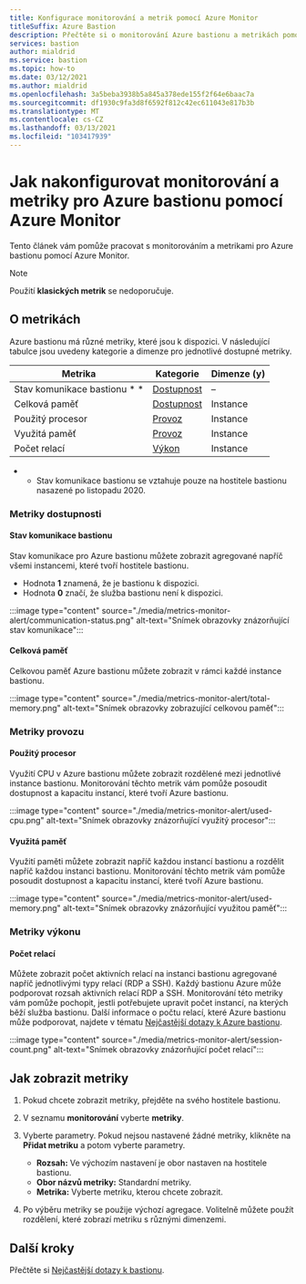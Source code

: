 ```yaml
---
title: Konfigurace monitorování a metrik pomocí Azure Monitor
titleSuffix: Azure Bastion
description: Přečtěte si o monitorování Azure bastionu a metrikách pomocí Azure Monitor, řešení pro metriky, výstrahy a diagnostické protokoly v Azure.
services: bastion
author: mialdrid
ms.service: bastion
ms.topic: how-to
ms.date: 03/12/2021
ms.author: mialdrid
ms.openlocfilehash: 3a5beba3938b5a845a378ede155f2f64e6baac7a
ms.sourcegitcommit: df1930c9fa3d8f6592f812c42ec611043e817b3b
ms.translationtype: MT
ms.contentlocale: cs-CZ
ms.lasthandoff: 03/13/2021
ms.locfileid: "103417939"
---
```

# <a name="how-to-configure-monitoring-and-metrics-for-azure-bastion-using-azure-monitor"></a>Jak nakonfigurovat monitorování a metriky pro Azure bastionu pomocí Azure Monitor

Tento článek vám pomůže pracovat s monitorováním a metrikami pro Azure bastionu pomocí Azure Monitor.

>[!NOTE]
>Použití **klasických metrik** se nedoporučuje.
>

## <a name="about-metrics"></a>O metrikách

Azure bastionu má různé metriky, které jsou k dispozici. V následující tabulce jsou uvedeny kategorie a dimenze pro jednotlivé dostupné metriky.

|**Metrika**|**Kategorie**|**Dimenze (y)**|
| --- | --- | --- |
|Stav komunikace bastionu * *|[Dostupnost](#availability)|–|
|Celková paměť|[Dostupnost](#availability)|Instance|
|Použitý procesor|[Provoz](#traffic)|Instance
|Využitá paměť|[Provoz](#traffic)|Instance
|Počet relací|[Výkon](#performance)|Instance|

* * Stav komunikace bastionu se vztahuje pouze na hostitele bastionu nasazené po listopadu 2020.

### <a name="availability-metrics"></a><a name="availability"></a>Metriky dostupnosti

#### <a name="bastion-communication-status"></a><a name="communication-status"></a>Stav komunikace bastionu

Stav komunikace pro Azure bastionu můžete zobrazit agregované napříč všemi instancemi, které tvoří hostitele bastionu.

* Hodnota **1** znamená, že je bastionu k dispozici.
* Hodnota **0** značí, že služba bastionu není k dispozici.

:::image type="content" source="./media/metrics-monitor-alert/communication-status.png" alt-text="Snímek obrazovky znázorňující stav komunikace":::

#### <a name="total-memory"></a><a name="total-memory"></a>Celková paměť

Celkovou paměť Azure bastionu můžete zobrazit v rámci každé instance bastionu.

:::image type="content" source="./media/metrics-monitor-alert/total-memory.png" alt-text="Snímek obrazovky zobrazující celkovou paměť":::

### <a name="traffic-metrics"></a><a name="traffic"></a>Metriky provozu

#### <a name="used-cpu"></a><a name="used-cpu"></a>Použitý procesor

Využití CPU v Azure bastionu můžete zobrazit rozdělené mezi jednotlivé instance bastionu. Monitorování těchto metrik vám pomůže posoudit dostupnost a kapacitu instancí, které tvoří Azure bastionu.

:::image type="content" source="./media/metrics-monitor-alert/used-cpu.png" alt-text="Snímek obrazovky znázorňující využitý procesor":::

#### <a name="used-memory"></a><a name="used-memory"></a>Využitá paměť

Využití paměti můžete zobrazit napříč každou instancí bastionu a rozdělit napříč každou instanci bastionu. Monitorování těchto metrik vám pomůže posoudit dostupnost a kapacitu instancí, které tvoří Azure bastionu.

:::image type="content" source="./media/metrics-monitor-alert/used-memory.png" alt-text="Snímek obrazovky znázorňující využitou paměť":::

### <a name="performance-metrics"></a><a name="performance"></a>Metriky výkonu

#### <a name="session-count"></a>Počet relací

Můžete zobrazit počet aktivních relací na instanci bastionu agregované napříč jednotlivými typy relací (RDP a SSH). Každý bastionu Azure může podporovat rozsah aktivních relací RDP a SSH. Monitorování této metriky vám pomůže pochopit, jestli potřebujete upravit počet instancí, na kterých běží služba bastionu. Další informace o počtu relací, které Azure bastionu může podporovat, najdete v tématu [Nejčastější dotazy k Azure bastionu](bastion-faq.md).

:::image type="content" source="./media/metrics-monitor-alert/session-count.png" alt-text="Snímek obrazovky znázorňující počet relací":::

## <a name="how-to-view-metrics"></a><a name="metrics"></a>Jak zobrazit metriky

1. Pokud chcete zobrazit metriky, přejděte na svého hostitele bastionu.
1. V seznamu **monitorování** vyberte **metriky**.
1. Vyberte parametry. Pokud nejsou nastavené žádné metriky, klikněte na **Přidat metriku** a potom vyberte parametry.

   * **Rozsah:** Ve výchozím nastavení je obor nastaven na hostitele bastionu.
   * **Obor názvů metriky:** Standardní metriky.
   * **Metrika:** Vyberte metriku, kterou chcete zobrazit.

1. Po výběru metriky se použije výchozí agregace. Volitelně můžete použít rozdělení, které zobrazí metriku s různými dimenzemi.

## <a name="next-steps"></a>Další kroky

Přečtěte si [Nejčastější dotazy k bastionu](bastion-faq.md).
  

